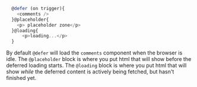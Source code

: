 
```typescript
  @defer (on trigger){
	<comments />
  }@placeholder{
	<p> placeholder zone</p>  
  }@loading{
	  <p>loading...</p>
  }
```
By default `@defer` will load the `comments` component when the browser is idle.
The `@placeholder` block is where you put html that will show before the deferred loading starts.
The `@loading` block is where you put html that will show _while_ the deferred content is actively being fetched, but hasn't finished yet.
